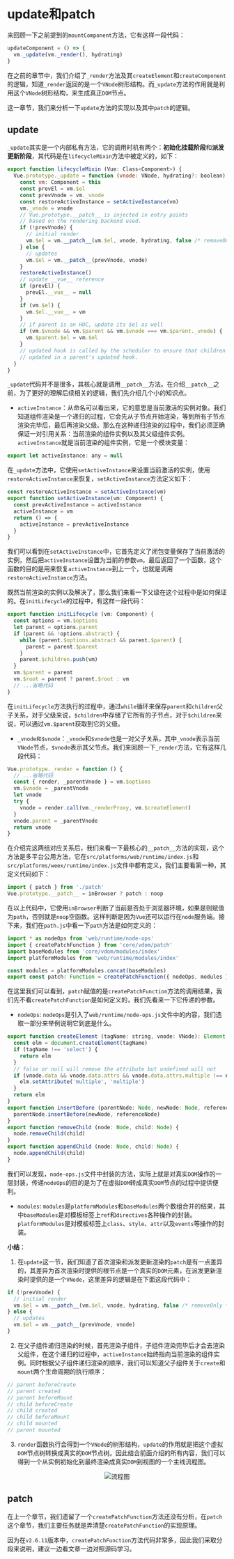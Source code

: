 # update和patch
来回顾一下之前提到的`mountComponent`方法，它有这样一段代码：
```js
updateComponent = () => {
  vm._update(vm._render(), hydrating)
}
```
在之前的章节中，我们介绍了`_render`方法及其`createElement`和`createComponent`的逻辑，知道`_render`返回的是一个`VNode`树形结构。而`_update`方法的作用就是利用这个`VNode`树形结构，来生成真正`DOM`节点。

这一章节，我们来分析一下`update`方法的实现以及其中`patch`的逻辑。

## update
`_update`其实是一个内部私有方法，它的调用时机有两个：**初始化挂载阶段**和**派发更新阶段**，其代码是在`lifecycleMixin`方法中被定义的，如下：
```js
export function lifecycleMixin (Vue: Class<Component>) {
  Vue.prototype._update = function (vnode: VNode, hydrating?: boolean) {
    const vm: Component = this
    const prevEl = vm.$el
    const prevVnode = vm._vnode
    const restoreActiveInstance = setActiveInstance(vm)
    vm._vnode = vnode
    // Vue.prototype.__patch__ is injected in entry points
    // based on the rendering backend used.
    if (!prevVnode) {
      // initial render
      vm.$el = vm.__patch__(vm.$el, vnode, hydrating, false /* removeOnly */)
    } else {
      // updates
      vm.$el = vm.__patch__(prevVnode, vnode)
    }
    restoreActiveInstance()
    // update __vue__ reference
    if (prevEl) {
      prevEl.__vue__ = null
    }
    if (vm.$el) {
      vm.$el.__vue__ = vm
    }
    // if parent is an HOC, update its $el as well
    if (vm.$vnode && vm.$parent && vm.$vnode === vm.$parent._vnode) {
      vm.$parent.$el = vm.$el
    }
    // updated hook is called by the scheduler to ensure that children are
    // updated in a parent's updated hook.
  }
}
```
`_update`代码并不是很多，其核心就是调用`__patch__`方法。在介绍`__patch__`之前，为了更好的理解后续相关的逻辑，我们先介绍几个小的知识点。
* `activeInstance`：从命名可以看出来，它的意思是当前激活的实例对象。我们知道组件渲染是一个递归的过程，它会先从子节点开始渲染，等到所有子节点渲染完毕后，最后再渲染父级。那么在这种递归渲染的过程中，我们必须正确保证一对引用关系：当前渲染的组件实例以及其父级组件实例。`activeInstance`就是当前渲染的组件实例，它是一个模块变量：
```js
export let activeInstance: any = null
```
在`_update`方法中，它使用`setActiveInstance`来设置当前激活的实例，使用`restoreActiveInstance`来恢复，`setActiveInstance`方法定义如下：
```js
const restoreActiveInstance = setActiveInstance(vm)
export function setActiveInstance(vm: Component) {
  const prevActiveInstance = activeInstance
  activeInstance = vm
  return () => {
    activeInstance = prevActiveInstance
  }
}
```
我们可以看到在`setActiveInstance`中，它首先定义了闭包变量保存了当前激活的实例，然后把`activeInstance`设置为当前的参数`vm`，最后返回了一个函数，这个函数的目的是用来恢复`activeInstance`到上一个，也就是调用`restoreActiveInstance`方法。

既然当前渲染的实例以及解决了，那么我们来看一下父级在这个过程中是如何保证的。在`initLifecycle`的过程中，有这样一段代码：
```js
export function initLifecycle (vm: Component) {
  const options = vm.$options
  let parent = options.parent
  if (parent && !options.abstract) {
    while (parent.$options.abstract && parent.$parent) {
      parent = parent.$parent
    }
    parent.$children.push(vm)
  }
  vm.$parent = parent
  vm.$root = parent ? parent.$root : vm
  // ...省略代码
}
```
在`initLifecycle`方法执行的过程中，通过`while`循环来保存`parent`和`children`父子关系，对于父级来说，`$children`中存储了它所有的子节点，对于`$children`来说，可以通过`vm.$parent`获取到它的父级。
* `_vnode和$vnode`：`_vnode`和`$vnode`也是一对父子关系，其中`_vnode`表示当前`VNode`节点，`$vnode`表示其父节点。我们来回顾一下`_render`方法，它有这样几段代码：
```js
Vue.prototype._render = function () {
  // ...省略代码
  const { render, _parentVnode } = vm.$options
  vm.$vnode = _parentVnode
  let vnode
  try {
    vnode = render.call(vm._renderProxy, vm.$createElement)
  }
  vnode.parent = _parentVnode
  return vnode
}
```

在介绍完这两组对应关系后，我们来看一下最核心的`__patch__`方法的实现，这个方法是多平台公用方法，它在`src/platforms/web/runtime/index.js`和`src/platforms/weex/runtime/index.js`文件中都有定义，我们主要看第一种，其定义代码如下：
```js
import { patch } from './patch'
Vue.prototype.__patch__ = inBrowser ? patch : noop
```
在以上代码中，它使用`inBrowser`判断了当前是否处于浏览器环境，如果是则赋值为`path`，否则就是`noop`空函数。这样判断是因为`Vue`还可以运行在`node`服务端。接下来，我们在`path.js`中看一下`path`方法是如何定义的：
```js
import * as nodeOps from 'web/runtime/node-ops'
import { createPatchFunction } from 'core/vdom/patch'
import baseModules from 'core/vdom/modules/index'
import platformModules from 'web/runtime/modules/index'

const modules = platformModules.concat(baseModules)
export const patch: Function = createPatchFunction({ nodeOps, modules })
```
在这里我们可以看到，`patch`赋值的是`createPatchFunction`方法的调用结果，我们先不看`createPatchFunction`是如何定义的，我们先看来一下它传递的参数。
* `nodeOps`: `nodeOps`是引入了`web/runtime/node-ops.js`文件中的内容，我们选取一部分来举例说明它到底是什么。
```js
export function createElement (tagName: string, vnode: VNode): Element {
  const elm = document.createElement(tagName)
  if (tagName !== 'select') {
    return elm
  }
  // false or null will remove the attribute but undefined will not
  if (vnode.data && vnode.data.attrs && vnode.data.attrs.multiple !== undefined) {
    elm.setAttribute('multiple', 'multiple')
  }
  return elm
}
export function insertBefore (parentNode: Node, newNode: Node, referenceNode: Node) {
  parentNode.insertBefore(newNode, referenceNode)
}
export function removeChild (node: Node, child: Node) {
  node.removeChild(child)
}
export function appendChild (node: Node, child: Node) {
  node.appendChild(child)
}
```
我们可以发现，`node-ops.js`文件中封装的方法，实际上就是对真实`DOM`操作的一层封装，传递`nodeOps`的目的是为了在虚拟`DOM`转成真实`DOM`节点的过程中提供便利。
* `modules`: `modules`是`platformModules`和`baseModules`两个数组合并的结果，其中`baseModules`是对模板标签上`ref`和`directives`各种操作的封装。`platformModules`是对模板标签上`class`、`style`、`attr`以及`events`等操作的封装。

**小结**：
1. 在`update`这一节，我们知道了首次渲染和派发更新渲染的`patch`是有一点差异的，其差异为首次渲染时提供的根节点是一个真实的`DOM`元素，在派发更新渲染时提供的是一个`VNode`，这里差异的逻辑是在下面这段代码中：
```js
if (!prevVnode) {
  // initial render
  vm.$el = vm.__patch__(vm.$el, vnode, hydrating, false /* removeOnly */)
} else {
  // updates
  vm.$el = vm.__patch__(prevVnode, vnode)
}
```
2. 在父子组件递归渲染的时候，首先渲染子组件，子组件渲染完毕后才会去渲染父组件，在这个递归的过程中，`activeInstance`始终指向当前渲染的组件实例。同时根据父子组件递归渲染的顺序，我们可以知道父子组件关于`create`和`mount`两个生命周期的执行顺序：
```js
// parent beforeCreate
// parent created
// parent beforeMount
// child beforeCreate
// child created
// child beforeMount
// child mounted
// parent mounted
```
3. `render`函数执行会得到一个`VNode`的树形结构，`update`的作用就是把这个虚拟`DOM`节点树转换成真实的`DOM`节点树。因此结合前面介绍的所有内容，我们可以得到一个从实例初始化到最终渲染成真实`DOM`到视图的一个主线流程图。

<div style="text-align: center">
  <img src="../../images/vueAnalysis/vue-process.png" alt="流程图">
</div>

## patch
在上一个章节，我们遗留了一个`createPatchFunction`方法还没有分析，在`patch`这个章节，我们主要任务就是弄清楚`createPatchFunction`的实现原理。

因为在`v2.6.11`版本中，`createPatchFunction`方法代码非常多，因此我们采取分段来说明，建议一边看文章一边对照源码学习。